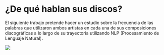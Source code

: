 # ¿De qué hablan sus discos?

El siguiente trabajo pretende hacer un estudio sobre la frecuencia de las palabras que utilizaron ambos artistas en cada una de sus composiciones discográficas a lo largo de su trayectoria utilizando NLP (Procesamiento de Lenguaje Natural).

![](https://raw.github.com/aguyanzon/kaggle/master/resources/artist.jpg)
